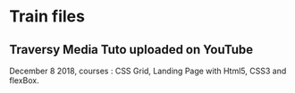 # Train files 

## Traversy Media Tuto uploaded on YouTube

December 8 2018, courses : CSS Grid, Landing Page with Html5, CSS3 and flexBox.